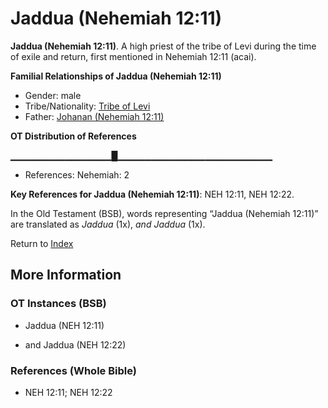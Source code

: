 # Jaddua (Nehemiah 12:11)
**Jaddua (Nehemiah 12:11)**. 
A high priest of the tribe of Levi during the time of exile and return, first mentioned in Nehemiah 12:11 (acai). 




**Familial Relationships of Jaddua (Nehemiah 12:11)**


* Gender: male
* Tribe/Nationality: [Tribe of Levi](../../../groups/md/acai/Levi.md)
* Father: [Johanan (Nehemiah 12:11)](Johanan.9.md)


**OT Distribution of References**

▁▁▁▁▁▁▁▁▁▁▁▁▁▁▁█▁▁▁▁▁▁▁▁▁▁▁▁▁▁▁▁▁▁▁▁▁▁▁
* References: Nehemiah: 2



**Key References for Jaddua (Nehemiah 12:11)**: 
NEH 12:11, NEH 12:22. 


In the Old Testament (BSB), words representing “Jaddua (Nehemiah 12:11)” are translated as 
*Jaddua* (1x), *and Jaddua* (1x). 




Return to [Index](00-Index.md)

## More Information

### OT Instances (BSB)

* Jaddua (NEH 12:11)

* and Jaddua (NEH 12:22)



### References (Whole Bible)

* NEH 12:11; NEH 12:22



